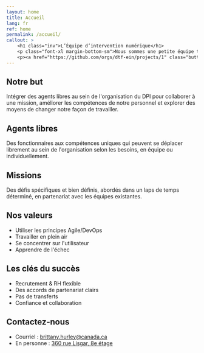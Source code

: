 ```yaml
---
layout: home
title: Accueil
lang: fr
ref: home
permalink: /accueil/
callout: >
    <h1 class="inv">L’Équipe d’intervention numérique</h1>
    <p class="font-xl margin-bottom-sm">Nous sommes une petite équipe travaillant avec la DPI de Services partagés Canada.</p>
    <p><a href="https://github.com/orgs/dtf-ein/projects/1" class="button">Suivez nos travaux</a></p>
---
```


## Notre but
Intégrer des agents libres au sein de l'organisation du DPI pour collaborer à une mission, améliorer les compétences de notre personnel et explorer des moyens de changer notre façon de travailler.

## Agents libres
Des fonctionnaires aux compétences uniques qui peuvent se déplacer librement au sein de l'organisation selon les besoins, en équipe ou individuellement.

## Missions
Des défis spécifiques et bien définis, abordés dans un laps de temps déterminé, en partenariat avec les équipes existantes.

## Nos valeurs
- Utiliser les principes Agile/DevOps
- Travailler en plein air
- Se concentrer sur l'utilisateur
- Apprendre de l'échec

## Les clés du succès
- Recrutement & RH flexible
- Des accords de partenariat clairs
- Pas de transferts
- Confiance et collaboration

## Contactez-nous
- Courriel : [brittany.hurley@canada.ca](mailto:brittany.hurley@canada.ca)
- En personne : [360 rue Lisgar, 8e étage](https://goo.gl/maps/EGtbR8EMoDMkbCdh8)
